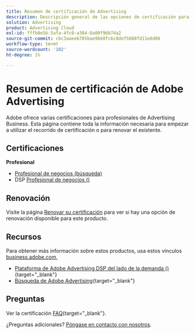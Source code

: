 ```yaml
---
title: Resumen de certificación de Advertising
description: Descripción general de las opciones de certificación para el Adobe Advertising
solution: Advertising
product: Advertising Cloud
exl-id: fffb8e56-5afa-4fc0-a384-8a00f96b74a2
source-git-commit: cbc3aaee6705bae9b60fc6c8def5088fd11e8d06
workflow-type: tm+mt
source-wordcount: '102'
ht-degree: 1%

---
```


# Resumen de certificación de Adobe Advertising

Adobe ofrece varias certificaciones para profesionales de Advertising Business.  Esta página contiene toda la información necesaria para empezar a utilizar el recorrido de certificación o para renovar el existente.

## Certificaciones

**Profesional**

* [Profesional de negocios (búsqueda)](/help/certifications/aac/aac-search-p-business.md) <!--AD0-E501-->
* DSP [Profesional de negocios ()](/help/certifications/aac/aac-dsp-p-business.md) <!--AD0-E502-->

## Renovación

Visite la página [Renovar su certificación](/help/certifications/renew.md) para ver si hay una opción de renovación disponible para este producto.

## Recursos

Para obtener más información sobre estos productos, usa estos vínculos [business.adobe.com](https://business.adobe.com/),

* [Plataforma de Adobe Advertising DSP del lado de la demanda ()](https://business.adobe.com/products/advertising/demand-side-platform.html){target="_blank"}
* [Búsqueda de Adobe Advertising](https://business.adobe.com/products/advertising/search-marketing-management.html){target="_blank"}

## Preguntas

Ver la certificación [FAQ](https://experienceleague.adobe.com/docs/certification/certification/faq.html){target="_blank"}.

¿Preguntas adicionales? [Póngase en contacto con nosotros](mailto:certif@adobe.com).
